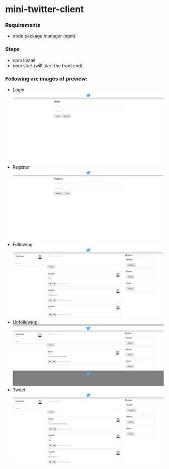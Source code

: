 # mini-twitter-client
### Requirements
* node package manager (npm)

### Steps
* npm install
* npm start (will start the front end)

### Following are images of preview:
* Login
    ![](https://raw.githubusercontent.com/HarshitTarsariya/mini-twitter-client/master/preview%20Image/login.png?token=APLJGDJ46GWZWCFKMHQDSPTBGJLUG)
* Register
    ![](https://raw.githubusercontent.com/HarshitTarsariya/mini-twitter-client/master/preview%20Image/register.png?token=APLJGDJOLRYMFCKGX3RCPNDBGJLWY)
* Following
    ![](https://raw.githubusercontent.com/HarshitTarsariya/mini-twitter-client/master/preview%20Image/following.png?token=APLJGDKA2E4JCHV6272APEDBGJLZO)
* Unfollowing
    ![](https://raw.githubusercontent.com/HarshitTarsariya/mini-twitter-client/master/preview%20Image/unfollowing.png?token=APLJGDNWAEVMHYN6DGNPYCDBGJL4C)
* Tweet
    ![](https://raw.githubusercontent.com/HarshitTarsariya/mini-twitter-client/master/preview%20Image/tweet.png?token=APLJGDNBLQKLEI4WSNEYORLBGJL6S)